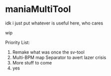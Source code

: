 # maniaMultiTool
idk i just put whatever is useful here, who cares

wip

Priority List:
1. Remake what was once the sv-tool
2. Multi-BPM map Separator to avert lazer crisis
3. More stuff to come
4. yes

